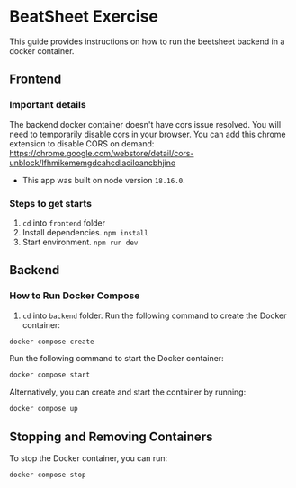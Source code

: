 # BeatSheet Exercise

This guide provides instructions on how to run the beetsheet backend in a docker container.

## Frontend

### Important details
The backend docker container doesn't have cors issue resolved. You will need to temporarily disable cors in your browser. You can add this chrome extension to disable CORS on demand: https://chrome.google.com/webstore/detail/cors-unblock/lfhmikememgdcahcdlaciloancbhjino

- This app was built on node version `18.16.0`. 

### Steps to get starts
1. `cd` into `frontend` folder
2. Install dependencies. `npm install`
3. Start environment. `npm run dev`


## Backend
### How to Run Docker Compose

1. `cd` into `backend` folder.
Run the following command to create the Docker container:

```bash
docker compose create
```

Run the following command to start the Docker container:

```bash
docker compose start
```

Alternatively, you can create and start the container by running:

```bash
docker compose up
```

## Stopping and Removing Containers

To stop the Docker container, you can run:

```bash
docker compose stop
```


